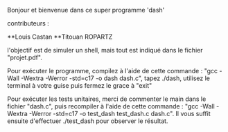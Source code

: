 Bonjour et bienvenue dans ce super programme 'dash'

contributeurs : 

**Louis Castan
**Titouan ROPARTZ

l'objectif est de simuler un shell, mais tout est indiqué dans le fichier "projet.pdf".


Pour exécuter le programme, compilez à l'aide de cette commande : "gcc -Wall -Wextra -Werror -std=c17 -o dash dash.c", tapez ./dash, utilisez le terminal à votre guise puis fermez le grace à "exit"

Pour exécuter les tests unitaires, merci de commenter le main dans le fichier "dash.c", puis recompiler à l'aide de cette commande : "gcc -Wall -Wextra -Werror -std=c17 -o test_dash test_dash.c dash.c". Il vous suffit ensuite d'effectuer ./test_dash pour observer le résultat.
